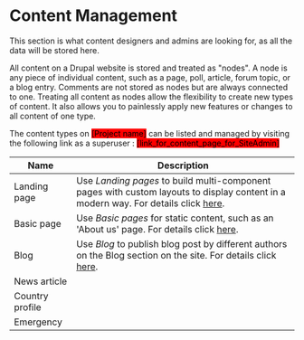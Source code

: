 # Content Management

This section is what content designers and admins are looking for, as all the data will be stored here.

All content on a Drupal website is stored and treated as "nodes". A node is any piece of individual content, such as a page, poll, article, forum topic, or a blog entry. Comments are not stored as nodes but are always connected to one. Treating all content as nodes allow the flexibility to create new types of content. It also allows you to painlessly apply new features or changes to all content of one type.

The content types on <mark style="background-color:red;">\[Project name]</mark> can be listed and managed by visiting the following link as a superuser : <mark style="background-color:red;">\[link\_for\_content\_page\_for\_SiteAdmin]</mark>

| Name            | Description                                                                                                                                                                                                                                    |
| --------------- | ---------------------------------------------------------------------------------------------------------------------------------------------------------------------------------------------------------------------------------------------- |
| Landing page    | Use _Landing pages_ to build multi-component pages with custom layouts to display content in a modern way. For details click [here](untitled/add-a-landing-page/).                                                                             |
| Basic page      | Use _Basic pages_ for static content, such as an 'About us' page. For details click [here](https://github.com/UNHCR-WEB/drupal-platform-docs/blob/master/content-designers/content-management/broken-reference/README.md).                     |
| Blog            | Use _Blog_ to publish blog post by different authors on the Blog section on the site. For details click [here](https://github.com/UNHCR-WEB/drupal-platform-docs/blob/master/content-designers/content-management/broken-reference/README.md). |
| News article    |                                                                                                                                                                                                                                                |
| Country profile |                                                                                                                                                                                                                                                |
| Emergency       |                                                                                                                                                                                                                                                |
